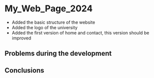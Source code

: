 # My_Web_Page_2024

- Added the basic structure of the website
- Added the logo of the university
- Added the first version of home and contact, this version should be improved 

## Problems during the development

## Conclusions